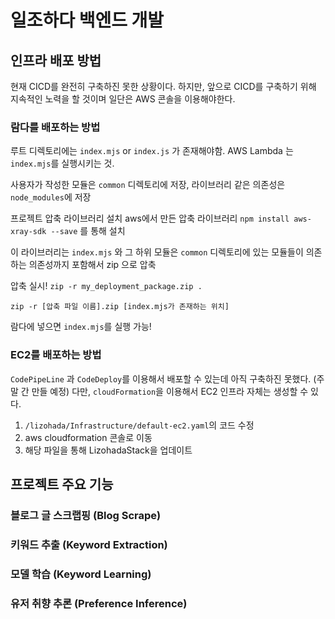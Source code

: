 # 일조하다 백엔드 개발

## 인프라 배포 방법

현재 CICD를 완전히 구축하진 못한 상황이다. 하지만, 앞으로 CICD를 구축하기 위해 지속적인 노력을 할 것이며 일단은 AWS 콘솔을 이용해야한다.

### 람다를 배포하는 방법

루트 디렉토리에는 `index.mjs` or `index.js` 가 존재해야함.
AWS Lambda 는 `index.mjs`를 실행시키는 것.

사용자가 작성한 모듈은 `common` 디렉토리에 저장, 라이브러리 같은 의존성은 `node_modules`에 저장

프로젝트 압축 라이브러리 설치
aws에서 만든 압축 라이브러리 `npm install aws-xray-sdk --save` 를 통해 설치

이 라이브러리는  `index.mjs` 와 그 하위 모듈은 `common` 디렉토리에 있는 모듈들이 의존하는 의존성까지 포함해서 zip 으로 압축

압축 실시!
 `zip -r my_deployment_package.zip . `

 `zip -r [압축 파일 이름].zip [index.mjs가 존재하는 위치]`

람다에 넣으면 `index.mjs`를 실행 가능!

### EC2를 배포하는 방법

`CodePipeLine` 과 `CodeDeploy`를 이용해서 배포할 수 있는데 아직 구축하진 못했다. (주말 간 만들 예정)
다만, `cloudFormation`을 이용해서 EC2 인프라 자체는 생성할 수 있다.

1. `/lizohada/Infrastructure/default-ec2.yaml`의 코드 수정
2. aws cloudformation 콘솔로 이동
3. 해당 파일을 통해 LizohadaStack을 업데이트 

## 프로젝트 주요 기능

### 블로그 글 스크랩핑 (Blog Scrape) 

### 키워드 추출 (Keyword Extraction)

### 모델 학습 (Keyword Learning)

### 유저 취향 추론 (Preference Inference)